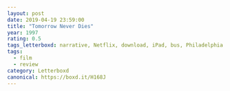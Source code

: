 ```yaml
---
layout: post 
date: 2019-04-19 23:59:00
title: "Tomorrow Never Dies"
year: 1997
rating: 0.5
tags_letterboxd: narrative, Netflix, download, iPad, bus, Philadelphia
tags:
  - film
  - review
category: Letterboxd
canonical: https://boxd.it/H168J
---
```

